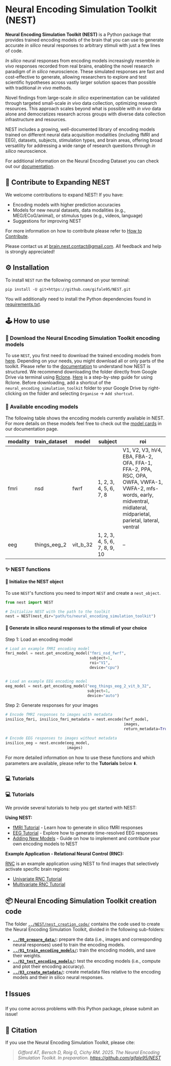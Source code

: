 # Neural Encoding Simulation Toolkit (NEST)

**Neural Encoding Simulation Toolkit (NEST)** is a Python package that provides trained encoding models of the brain that you can use to generate accurate *in silico* neural responses to arbitrary stimuli with just a few lines of code.

*In silico* neural responses from encoding models increasingly resemble *in vivo* responses recorded from real brains, enabling the novel research paradigm of *in silico* neuroscience. These simulated responses are fast and cost-effective to generate, allowing researchers to explore and test scientific hypotheses across vastly larger solution spaces than possible with traditional *in vivo* methods.

Novel findings from large-scale *in silico* experimentation can be validated through targeted small-scale *in vivo* data collection, optimizing research resources. This approach scales beyond what is possible with *in vivo* data alone and democratizes research across groups with diverse data collection infrastructure and resources.

NEST includes a growing, well-documented library of encoding models trained on different neural data acquisition modalities (including fMRI and EEG), datasets, subjects, stimulation types, and brain areas, offering broad versatility for addressing a wide range of research questions through *in silico* neuroscience.


For additional information on the Neural Encoding Dataset you can check out our [documentation][nest_website].




## 🤝 Contribute to Expanding NEST

We welcome contributions to expand NEST! If you have:
- Encoding models with higher prediction accuracies
- Models for new neural datasets, data modalities (e.g., MEG/ECoG/animal), or stimulus types (e.g., videos, language)
- Suggestions for improving NEST

For more information on how to contribute please refer to [How to Contribute][nest_website]. 

Please contact us at brain.nest.contact@gmail.com. All feedback and help is strongly appreciated!




## ⚙️ Installation

To install `NEST` run the following command on your terminal:

```shell
pip install -U git+https://github.com/gifale95/NEST.git
```

You will additionally need to install the Python dependencies found in [requirements.txt][requirements].



## 🕹️ How to use

### 🧰 Download the Neural Encoding Simulation Toolkit encoding models


To use `NEST`, you first need to download the trained encoding models from [here][nest_data]. Depending on your needs, you might download all or only parts of the toolkit. Please refer to the [documentation][nest_structure] to understand how NEST is structured.
We recommend downloading the folder directly from Google Drive via terminal using [Rclone][rclone]. [Here][guide] is a step-by-step guide for using Rclone. Before downloading, add a shortcut of the `neural_encoding_simulation_toolkit` folder to your Google Drive by right-clicking on the folder and selecting `Organise` → `Add shortcut`.




### 🧠 Available encoding models

The following table shows the encoding models currently available in NEST. For more details on these models feel free to check out the [model cards][model_cards] in our documentation page.

| modality | train_dataset | model | subject | roi |
|-------------|-----------------------|----------| ----------| ----|
| fmri | nsd | fwrf | 1, 2, 3, 4, 5, 6, 7, 8 | V1, V2, V3, hV4, EBA, FBA-2, OFA, FFA-1, FFA-2, PPA, RSC, OPA, OWFA, VWFA-1, VWFA-2, mfs-words, early, midventral, midlateral, midparietal, parietal, lateral, ventral|
| eeg | things_eeg_2 | vit_b_32 | 1, 2, 3, 4, 5, 6, 7, 8, 9, 10| – |
 


### ✨ NEST functions

#### 🔹 Initialize the NEST object

To use `NEST`'s functions you need to import `NEST` and create a `nest_object`.

```python
from nest import NEST

# Initialize NEST with the path to the toolkit
nest = NEST(nest_dir="path/to/neural_encoding_simulation_toolkit")
```
#### 🔹 Generate in silico neural responses to the stimuli of your choice

Step 1: Load an encoding model

```python
# Load an example fMRI encoding model
fmri_model = nest.get_encoding_model("fmri_nsd_fwrf", 
                                     subject=1, 
                                     roi="V1",
                                     device="cpu")


# Load an example EEG encoding model
eeg_model = nest.get_encoding_model("eeg_things_eeg_2_vit_b_32", 
                                    subject=1,
                                    device="auto")

```

Step 2: Generate responses for your images

```python
# Encode fMRI responses to images with metadata
insilico_fmri, insilico_fmri_metadata = nest.encode(fwrf_model, 
													images,
													return_metadata=True)  # if you want to return metadata as well

# Encode EEG responses to images without metadata
insilico_eeg = nest.encode(eeg_model, 
						   images)
```

For more detailed information on how to use these functions and which parameters are available, please refer to the **Tutorials** below ⬇️.


### 💻 Tutorials

### 💻 Tutorials

We provide several tutorials to help you get started with NEST:

**Using NEST:**
- [fMRI Tutorial](https://colab.research.google.com/drive/1W9Sroz2Y0eTYfyhVrAJwe50GGHHAGBdE?usp=drive_link) - Learn how to generate in silico fMRI responses 
- [EEG Tutorial](https://colab.research.google.com/drive/10NSRBrJ390vuaPyRWq5fDBIA4NNAUlTk?usp=drive_link) - Explore how to generate time-resolved EEG responses 
- [Adding New Models](https://github.com/gifale95/NEST/blob/main/tutorials/NEST_Adding_Models_Tutorial.ipynb) - Guide on how to implement and contribute your own encoding models to NEST

**Example Application - Relational Neural Control (RNC):**

[RNC](https://github.com/gifale95/RNC) is an example application using NEST to find images that selectively activate specific brain regions:

- [Univariate RNC Tutorial](https://colab.research.google.com/drive/1QpMSlvKZMLrDNeESdch6AlQ3qKsM1isO?usp=sharing) 
- [Multivariate RNC Tutorial](https://colab.research.google.com/drive/1bEKCzkjNfM-jzxRj-JX2zxB17XBouw23?usp=sharing) 



## 📦 Neural Encoding Simulation Toolkit creation code

The folder [`../NEST/nest_creation_code/`][nest_creation_code] contains the code used to create the Neural Encoding Simulation Toolkit, divided in the following sub-folders:

* **[`../00_prepare_data/`][prepare_data]:** prepare the data (i.e., images and corresponding neural responses) used to train the encoding models.
* **[`../01_train_encoding_models/`][train_encoding]:** train the encoding models, and save their weights.
* **[`../02_test_encoding_models/`][test_encoding]:** test the encoding models (i.e., compute and plot their encoding accuracy).
* **[`../03_create_metadata/`][metadata]:** create metadata files relative to the encoding models and their in silico neural responses.



## ❗ Issues

If you come across problems with this Python package, please submit an issue!



## 📜 Citation

If you use the Neural Encoding Simulation Toolkit, please cite:

> *Gifford AT, Bersch D, Roig G, Cichy RM. 2025. The Neural Encoding Simulation Toolkit. In preparation. https://github.com/gifale95/NEST*


[nest_website]: https://neural-encoding-simulation-toolkit.readthedocs.io/en/latest/
[nest_structure]: https://neural-encoding-simulation-toolkit.readthedocs.io/en/latest/data_storage.html#
[model_cards]: https://neural-encoding-simulation-toolkit.readthedocs.io/en/latest/models/overview.html
[imagenet]: https://www.image-net.org/challenges/LSVRC/2012/index.php
[russakovsky]: https://link.springer.com/article/10.1007/s11263-015-0816-y
[things]: https://things-initiative.org/
[hebart]: https://journals.plos.org/plosone/article?id=10.1371/journal.pone.0223792
[nsd]: https://naturalscenesdataset.org/
[allen]: https://www.nature.com/articles/s41593-021-00962-x
[requirements]: https://github.com/gifale95/NEST/blob/main/requirements.txt
[rclone]: https://rclone.org/
[guide]: https://noisyneuron.github.io/nyu-hpc/transfer.html
[nest_data]: https://forms.gle/ZKxEcjBmdYL6zdrg9
[data_manual]: https://docs.google.com/document/d/1DeQwjq96pTkPEnqv7V6q9g_NTHCjc6aYr6y3wPlwgDE/edit?usp=drive_link


[get_encoding_model]: https://github.com/gifale95/NEST/blob/main/nest/nest.py#L207
[encode]: https://github.com/gifale95/NEST/blob/main/nest/nest.py#L321
[load_insilico_neural_responses]: https://github.com/gifale95/NEST/blob/main/nest/nest.py#L551



[fmri_tutorial_colab]: https://colab.research.google.com/drive/1W9Sroz2Y0eTYfyhVrAJwe50GGHHAGBdE?usp=drive_link
[eeg_tutorial_colab]: https://colab.research.google.com/drive/10NSRBrJ390vuaPyRWq5fDBIA4NNAUlTk?usp=drive_link
[fmri_tutorial_jupyter]: https://github.com/gifale95/NEST/blob/main/tutorials/nest_fmri_tutorial.ipynb
[eeg_tutorial_jupyter]: https://github.com/gifale95/NEST/blob/main/tutorials/nest_eeg_tutorial.ipynb
[uni_rnc_colab]: https://colab.research.google.com/drive/1QpMSlvKZMLrDNeESdch6AlQ3qKsM1isO?usp=sharing
[multi_rnc_colab]: https://colab.research.google.com/drive/1bEKCzkjNfM-jzxRj-JX2zxB17XBouw23?usp=sharing
[uni_rnc_jupyter]: https://github.com/gifale95/RNC/blob/main/tutorials/univariate_rnc_tutorial.ipynb
[multi_rnc_jupyter]: https://github.com/gifale95/RNC/blob/main/tutorials/multivariate_rnc_tutorial.ipynb
[nest_creation_code]: https://github.com/gifale95/NEST/tree/main/nest_creation_code/
[prepare_data]: https://github.com/gifale95/NEST/tree/main/nest_creation_code/00_prepare_data
[train_encoding]: https://github.com/gifale95/NEST/tree/main/nest_creation_code/01_train_encoding_models
[test_encoding]: https://github.com/gifale95/NEST/tree/main/nest_creation_code/02_test_encoding_models
[metadata]: https://github.com/gifale95/NEST/tree/main/nest_creation_code/03_create_metadata
[synthesize]: https://github.com/gifale95/NEST/tree/main/nest_creation_code/04_synthesize_neural_responses

